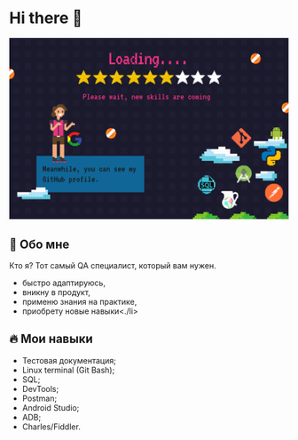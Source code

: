 # Hi there 👋
![Hi](https://github.com/julia-mr1/julia-mr1/raw/main/downloads/loading1.png)

## 🌚 Обо мне

Кто я? Тот самый QA специалист, который вам нужен.

<ul>
<li> быстро адаптируюсь,</li>
<li> вникну в продукт,</li>
<li> применю знания на практике,</li>
<li> приобрету новые навыки<./li>
</ul>

## 🔥 Мои навыки

<ul>
<li> Тестовая документация;</li>
<li> Linux terminal (Git Bash);</li>
<li> SQL;</li>
<li> DevTools;</li>
<li> Postman;</li>
<li> Android Studio;</li>
<li> ADB;</li>
<li> Charles/Fiddler.</li>
</ul>
